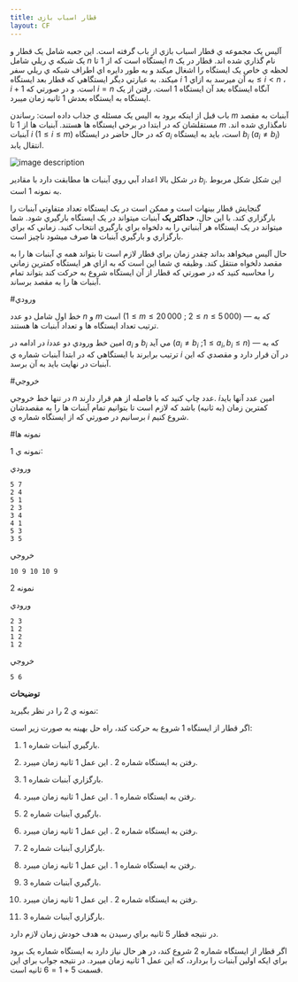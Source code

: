 ```yaml
---
title: قطار اسباب بازی
layout: CF
---
```



آليس يک مجموعه ي قطار اسباب بازي از باب گرفته است. اين جعبه شامل يک قطار و يک شبکه ي ريلي شامل $n$ ايستگاه است که از $1$ تا $n$ نام گذاري شده اند. قطار در يک لحظه ي خاص يک ايستگاه را اشغال ميکند و به طور دايره اي اطراف شبکه ي ريلي سفر ميکند. به عبارتي ديگر ايستگاهي که قطار بعد ايستگاه $i$ به آن ميرسد به ازاي $1 \leq i < n$ ، $i+1$ است. و در صورتي که $i=n$ آنگاه ايستگاه بعد آن ايستگاه $1$ است. رفتن از يک ايستگاه به ايستگاه بعدش $1$ ثانيه زمان ميبرد.

باب قبل از اينکه برود به اليس يک مسئله ي جذاب داده است: رساندن $m$ آبنبات به مقصد مستقلشان که در ابتدا در برخي ايستگاه ها هستند. آبنبات ها از $1$ تا $m$ نامگذاري شده اند. آبنبات $i$ $(1 \leq i \leq m)$  که در حال حاضر در ايستگاه $a_i$ است، بايد به ايستگاه $b_i$ ($a_i \neq b_i$) انتقال يابد.

![image description](http://uupload.ir/files/5ikn_06d54688e1fe32e557380135a44a4ef5220fd0a0.png)

در شکل بالا اعداد آبي روي آبنبات ها مطابقت دارد با مقادير $b_i$. اين شکل شکل مربوط به نمونه $1$ است.

گنجايش قطار بينهات است و ممکن است در يک ايستگاه تعداد متفاوتي آبنبات را بارگزاري کند. با اين حال، **حداکثر يک** آبنبات ميتواند در يک ايستگاه بارگيري شود. شما ميتواند در يک ايستگاه هر آبنباتي را به دلخواه براي بارگيري انتخاب کنيد. زماني که براي بارگزاري و بارگيري آبنبات ها صرف ميشود ناچيز است.

حال آليس ميخواهد بداند چقدر زمان براي قطار لازم است تا بتواند همه ي آبنبات ها را به مقصد دلخواه منتقل کند. وظيفه ي شما اين است که به ازاي هر ايستگاه کمترين زماني را محاسبه کنيد که در صورتي که قطار از آن ايستگاه شروع به حرکت کند بتواند تمام آبنبات ها را به مقصد برساند.

#ورودي

خط اول شامل دو عدد $n$ و $m$ است ($1 \leq m \leq 20\,000$ ; $2 \leq n \leq 5\,000$) — که به ترتيب تعداد ايستگاه ها و تعداد آبنبات ها هستند.

در ادامه در $i$امين خط ورودي دو عدد $a_i$ و $b_i$ مي آيد ($a_i \neq b_i$ ;$1 \leq a_i, b_i \leq n$)  — که به ترتيب برابرند با ايستگاهي که در  ابتدا آبنبات شماره ي $i$ در آن قرار دارد و مقصدي که اين آبنبات در نهايت بايد به آن برسد.

#خروجي

در تنها خط خروجي $n$ عدد چاپ کنيد که با فاصله از هم قرار دارند. $i$امين عدد آنها بايد کمترين زمان (به ثانيه) باشد که لازم است تا بتوانيم تمام آبنبات ها را به مقصدشان برسانيم در صورتي که از ايستگاه شماره ي $i$ شروع کنيم.

#نمونه ها

نمونه ي 1:

ورودي

    5 7
    2 4
    5 1
    2 3
    3 4
    4 1
    5 3
    3 5

خروجي

    10 9 10 10 9 

نمونه 2

ورودي

    2 3
    1 2
    1 2
    1 2

خروجي

    5 6 

**توضيحات**

نمونه ي 2 را در نظر بگيريد:

اگر قطار از ايستگاه 1 شروع به حرکت کند، راه حل بهينه به صورت زير است:

1. بارگيري آبنبات شماره 1.

2. رفتن به ايستگاه شماره 2 . اين عمل 1 ثانيه زمان ميبرد.

3. بارگزاري آبنبات شماره 1.

4. رفتن به ايستگاه شماره 1 . اين عمل 1 ثانيه زمان ميبرد.

5. بارگيري آبنبات شماره 2.

6. رفتن به ايستگاه شماره 2 . اين عمل 1 ثانيه زمان ميبرد.

7. بارگزاري آبنبات شماره 2.

8. رفتن به ايستگاه شماره 1 . اين عمل 1 ثانيه زمان ميبرد.

9. بارگيري آبنبات شماره 3.

10. رفتن به ايستگاه شماره 2 . اين عمل 1 ثانيه زمان ميبرد.

11.  بارگزاري آبنبات شماره 3.

در نتيجه قطار 5 ثانيه براي رسيدن به هدف خودش زمان لازم دارد. 

اگر قطار از ايستگاه شماره 2 شروع کند، در هر حال نياز دارد به ايستگاه شماره يک برود براي ايکه اولين آبنبات را بردارد، که اين عمل 1 ثانيه زمان ميبرد. در نتيجه جواب براي اين قسمت $5+1 = 6$ ثانيه است.
